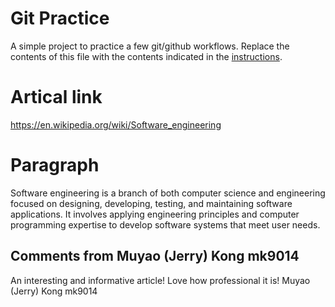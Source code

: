 # Git Practice
A simple project to practice a few git/github workflows.  Replace the contents of this file with the contents indicated in the [instructions](./instructions.md).
# Artical link
https://en.wikipedia.org/wiki/Software_engineering
# Paragraph
Software engineering is a branch of both computer science and engineering focused on designing, developing, testing, and maintaining software applications. It involves applying engineering principles and computer programming expertise to develop software systems that meet user needs.

## Comments from Muyao (Jerry) Kong mk9014
An interesting and informative article! Love how professional it is!
Muyao (Jerry) Kong
mk9014